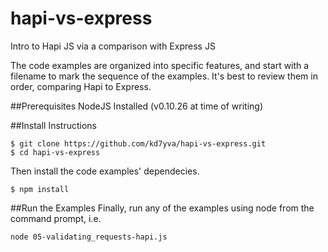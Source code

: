 hapi-vs-express
===============

Intro to Hapi JS via a comparison with Express JS

The code examples are organized into specific features, and start with a filename to mark the sequence of the examples.  It's best to review them in order, comparing Hapi to Express.

##Prerequisites
NodeJS Installed (v0.10.26 at time of writing)

##Install Instructions
```
$ git clone https://github.com/kd7yva/hapi-vs-express.git
$ cd hapi-vs-express
```
Then install the code examples' dependecies.
```
$ npm install
```

##Run the Examples
Finally, run any of the examples using node from the command prompt, i.e.
```
node 05-validating_requests-hapi.js
```
